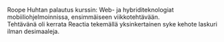 Roope Huhtan palautus kurssin: Web- ja hybriditeknologiat mobiiliohjelmoinnissa, ensimmäiseen viikkotehtävään.<br/>
Tehtävänä oli kerrata Reactia tekemällä yksinkertainen syke kehote laskuri ilman desimaaleja.
